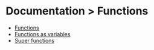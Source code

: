 # Documentation > Functions

- [Functions](00_functions.md)
- [Functions as variables](01_put_functions_as_variable.md)
- [Super functions](02_super_functions.md)

